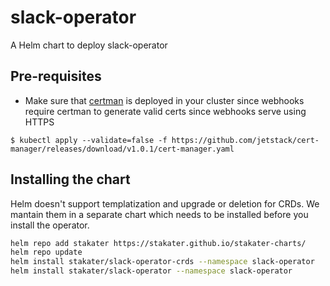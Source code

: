 # slack-operator

A Helm chart to deploy slack-operator

## Pre-requisites

- Make sure that [certman](https://cert-manager.io/) is deployed in your cluster since webhooks require certman to generate valid certs since webhooks serve using HTTPS

```terminal
$ kubectl apply --validate=false -f https://github.com/jetstack/cert-manager/releases/download/v1.0.1/cert-manager.yaml
```

## Installing the chart

Helm doesn't support templatization and upgrade or deletion for CRDs. We mantain them in a separate chart which needs to be installed before you install the operator.

```sh
helm repo add stakater https://stakater.github.io/stakater-charts/
helm repo update
helm install stakater/slack-operator-crds --namespace slack-operator
helm install stakater/slack-operator --namespace slack-operator
```
